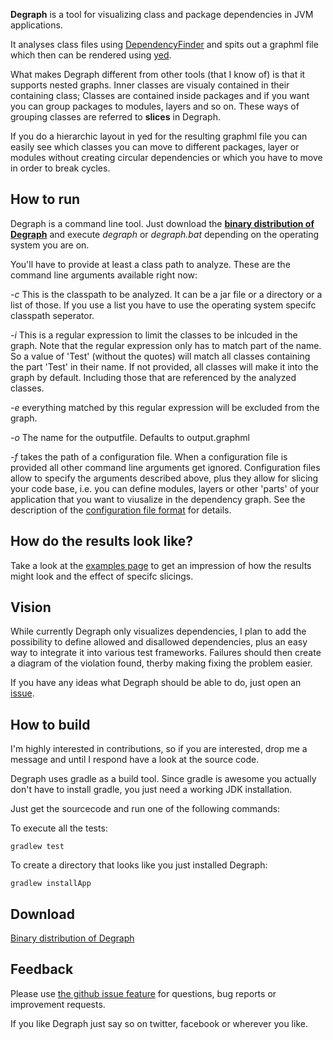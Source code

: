 **Degraph** is a tool for visualizing class and package dependencies in JVM applications.

It analyses class files using [DependencyFinder](http://depfind.sourceforge.net/) and spits out a graphml file which then can be rendered using [yed](http://www.yworks.com/en/products_yed_about.html).

What makes Degraph different from other tools (that I know of) is that it 
supports nested graphs. Inner classes are visualy contained in their containing class; Classes are contained inside packages and if you want you can group packages to modules, layers and so on. These ways of grouping classes are referred to __slices__ in Degraph. 

If you do a hierarchic layout in yed for the resulting graphml file you can easily see which classes you can move 
to different packages, layer or modules without creating circular dependencies or 
which you have to move in order to break cycles. 

## How to run ##

Degraph is a command line tool. Just download the **[binary distribution of Degraph](http://schauder.github.com/degraph//download/degraph-0.0.3.zip)**
and execute *degraph* or *degraph.bat* depending on the operating system you are on.

You'll have to provide at least a class path to analyze. These are the command line arguments available right now:

*-c* <directoryOrFileNameList> This is the classpath to be analyzed. It can be a jar file or a directory or a list of those. If you use a list you have to use the operating system specifc classpath seperator.

*-i* <regex> This is a regular expression to limit the classes to be inlcuded in the graph. Note that the regular expression only has to match part of the name. So a value of 'Test' (without the quotes) will match all classes containing the part 'Test' in their name. If not provided, all classes will make it into the graph by default. Including those that are referenced by the analyzed classes.

*-e* <regex> everything matched by this regular expression will be excluded from the graph.

*-o* <filename> The name for the outputfile. Defaults to output.graphml

*-f* <configuration file> takes the path of a configuration file. When a configuration file is provided all other command line arguments get ignored. Configuration files allow to specify the arguments described above, plus they allow for slicing your code base, i.e. you can define modules, layers or other 'parts' of your application that you want to viusalize in the dependency graph. See the description of the [configuration file format](https://github.com/schauder/degraph/wiki/Configuration-File-Format) for details.

## How do the results look like? ##
Take a look at the [examples page](https://github.com/schauder/degraph/wiki/Examples) to get an impression of how the results might look and the effect of specifc slicings.

## Vision ##

While currently Degraph only visualizes dependencies, I plan to add the possibility to define allowed and disallowed dependencies, plus an easy way to integrate it into various test frameworks. Failures should then create a diagram of the violation found, therby making fixing the problem easier.

If you have any ideas what Degraph should be able to do, just open an [issue](https://github.com/schauder/degraph/issues).

## How to build ##

I'm highly interested in contributions, so if you are interested, drop me a message and until I respond have a look at the source code.

Degraph uses gradle as a build tool. Since gradle is awesome you actually don't have to install gradle, you just need a working JDK installation.

Just get the sourcecode and run one of the following commands:

To execute all the tests:

    gradlew test 

To create a directory that looks like you just installed Degraph:

    gradlew installApp

## Download ##

[Binary distribution of Degraph](http://schauder.github.com/degraph//download/degraph-0.0.3.zip)

## Feedback ##

Please use [the github issue feature](https://github.com/schauder/degraph/issues) for questions, bug reports or improvement requests. 

If you like Degraph just say so on twitter, facebook or wherever you like. 
